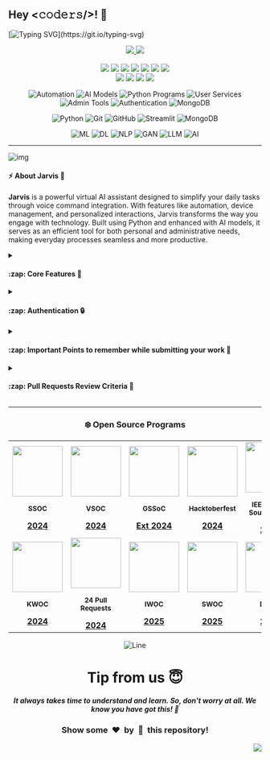 <h2>Hey <𝚌𝚘𝚍𝚎𝚛𝚜/>! 👋</h2>

[![Typing SVG](https://readme-typing-svg.demolab.com?font=Monoton&size=85&pause=12&speed=12&color=00FF00&center=true&vCenter=true&width=2000&height=200&lines=Hello+World!;Meet+Jarvis+-+Your+AI+Assistant!;Enhance+Productivity+with+AI!;Automate.+Assist.+Achieve!;Voice+Commands+at+Your+Fingertips!;AI+Driven+Efficiency!;Build+Smarter,+Work+Faster!;Innovate+with+Machine+Learning!)](https://git.io/typing-svg)

<div align="center">
  <p>
    <a href="https://www.buymeacoffee.com/avdheshvarshney">
      <img src="https://img.shields.io/badge/Buy%20Me%20a%20Coffee-ffdd00?style=for-the-badge&logo=buy-me-a-coffee&logoColor=black" />
    </a>
    <a href="https://discord.gg/tSqtvHUJzE">
      <img src="https://img.shields.io/badge/Discord-%235865F2.svg?style=for-the-badge&logo=discord&logoColor=white" />
    </a><br /><br />
    <img src="https://img.shields.io/github/repo-size/Avdhesh-Varshney/Jarvis" />
    <img src="https://img.shields.io/github/contributors/Avdhesh-Varshney/Jarvis" />
    <img src="https://img.shields.io/github/languages/count/Avdhesh-Varshney/Jarvis" />
    <img src="https://img.shields.io/github/stars/Avdhesh-Varshney/Jarvis" />
    <img src="https://img.shields.io/github/forks/Avdhesh-Varshney/Jarvis" />
    <img src="https://img.shields.io/github/last-commit/Avdhesh-Varshney/Jarvis" />
    <img src="https://img.shields.io/github/license/Avdhesh-Varshney/Jarvis" />
    <br />
    <img src="https://img.shields.io/github/issues-raw/Avdhesh-Varshney/Jarvis" />
    <img src="https://img.shields.io/github/issues-closed-raw/Avdhesh-Varshney/Jarvis" />
    <img src="https://img.shields.io/github/issues-pr-raw/Avdhesh-Varshney/Jarvis" />
    <img src="https://img.shields.io/github/issues-pr-closed-raw/Avdhesh-Varshney/Jarvis" />
  </p>

  <p>

  ![Automation](https://img.shields.io/badge/Automation-ff5733?style=flat-square)
  ![AI Models](https://img.shields.io/badge/AI-Models-007bff?style=flat-square)
  ![Python Programs](https://img.shields.io/badge/Python-Programs-ffc300?style=flat-square)
  ![User Services](https://img.shields.io/badge/User-Services-6a1b9a?style=flat-square)
  ![Admin Tools](https://img.shields.io/badge/Admin-Tools-28a745?style=flat-square)
  ![Authentication](https://img.shields.io/badge/Authentication-34495e?style=flat-square)
  ![MongoDB](https://img.shields.io/badge/MongoDB-Database-e67e22?style=flat-square)
  </p>

  <p>

  ![Python](https://img.shields.io/badge/python-3670A0?style=for-the-badge&logo=python&logoColor=ffdd54)
  ![Git](https://img.shields.io/badge/git-%23F05033.svg?style=for-the-badge&logo=git&logoColor=white)
  ![GitHub](https://img.shields.io/badge/github-%23121011.svg?style=for-the-badge&logo=github&logoColor=white)
  ![Streamlit](https://img.shields.io/badge/Streamlit-%23FE4B4B.svg?style=for-the-badge&logo=streamlit&logoColor=white)
  ![MongoDB](https://img.shields.io/badge/MongoDB-%234ea94b.svg?style=for-the-badge&logo=mongodb&logoColor=white)
  </p>

  <p>

  ![ML](https://img.shields.io/badge/ML-%23FF7F50.svg?style=for-the-badge)
  ![DL](https://img.shields.io/badge/DL-%23FF6347.svg?style=for-the-badge)
  ![NLP](https://img.shields.io/badge/NLP-%23706FD3.svg?style=for-the-badge)
  ![GAN](https://img.shields.io/badge/GAN-%23FF69B4.svg?style=for-the-badge)
  ![LLM](https://img.shields.io/badge/LLM-%238E44AD.svg?style=for-the-badge)
  ![AI](https://img.shields.io/badge/AI-%234A90E2.svg?style=for-the-badge)
  </p>

</div>

--- 

![img](./assets/intro.gif)

#### :zap: About Jarvis 🌟

**Jarvis** is a powerful virtual AI assistant designed to simplify your daily tasks through voice command integration. With features like automation, device management, and personalized interactions, Jarvis transforms the way you engage with technology. Built using Python and enhanced with AI models, it serves as an efficient tool for both personal and administrative needs, making everyday processes seamless and more productive.

<details>
<summary><h4>:zap: Core Features 🔑</h4></summary>

- Control devices and execute tasks using natural language commands.
- Streamline repetitive tasks to save time and effort.
- Supports multiple user roles (User, Admin) for tailored access.
- Utilizes MongoDB for secure and efficient data management.

</details>

<details>
<summary><h4>:zap: Authentication 🔒</h4></summary>

- **User Roles:** The application supports multiple roles (User, Admin), each with specific access to services.
- **Login Credentials:** Ensure you have your ID and password ready for authentication.
- **For Testing/Developing Purpose:**
  - **User:**
    - **ID:** user@user.com
    - **Password:** user_Password
  - **Admin:**
    - **ID:** admin@admin.com
    - **Password:** admin_Password

</details>

<details>
<summary><h4>:zap: Important Points to remember while submitting your work 📍</h4></summary>

> We want your work to be readable by others; therefore, we encourage you to note the following:

1. Use `PascalCase` for directory/folder names (e.g., `BrainTumorModel`, `DiabetesModel`).
2. Use `camelCase` for file names (e.g., `movieRecommendationModel`, `latestNews`, `ticTakToe`).
3. Name the main function exactly the same as the file name.
4. Limit commits to 3-4 unless given permission by project Admins or Mentors.
5. Keep commit messages clear and relevant; avoid unnecessary details.
6. **Never commit deployed model files to the repository; upload them to Google Drive, provide a downloadable link in the PR template, and update the `secrets.example.toml` file accordingly.**

</details>

<details>
<summary><h4>:zap: Pull Requests Review Criteria 🧲</h4></summary>

1. Fill out the ***PR template*** properly when submitting a pull request.
2. Do not commit directly to the `main` branch, or your PR will be instantly rejected.
3. Ensure all work is original and not copied from other sources.
4. Add comments to your code wherever necessary for clarity.
5. Include a working video and show integration with Jarvis as part of your PR.
6. For frontend updates, share screenshots and work samples before submitting a PR.

</details>

---

<div align="center">

### ❄️ Open Source Programs 

<table>
  <tr align="center">
    <td align="center">
      <div>
        <img src="https://github.com/user-attachments/assets/95ba44b4-016c-47ce-9285-2571562fabff" height=100px />
        <p><sub><b>SSOC</b></sub></p>
        <a href="https://hack2skill.com/hack/ssoc"><b>2024</b></a>
      </div>
    </td>
    <td align="center">
      <div>
        <img src="https://github.com/user-attachments/assets/332f72de-90eb-4749-a013-6bbe1897d440" height=100px />
        <p><sub><b>VSOC</b></sub></p>
        <a href="https://www.vsoc.tech/"><b>2024</b></a>
      </div>
    </td>
    <td align="center">
      <div>
        <img src="https://github.com/user-attachments/assets/c464f695-d0b9-4fc1-9c7c-add9e19d9167" height=100px />
        <p><sub><b>GSSoC</b></sub></p>
        <a href="https://gssoc.girlscript.tech/"><b>Ext 2024</b></a>
      </div>
    </td>
    <td align="center">
      <div>
        <img src="https://github.com/user-attachments/assets/ff164f5c-d294-4af0-a77b-c19e78685c47" height=100px />
        <p><sub><b>Hacktoberfest</b></sub></p>
        <a href="https://hacktoberfest.com/"><b>2024</b></a>
      </div>
    </td>
    <td align="center">
      <div>
        <img src="https://avatars.githubusercontent.com/u/111989363?v=4" height=100px />
        <p><sub><b>IEEE Open-Source Week</b></sub></p>
        <a href="https://github.com/IEEE-IGDTUW"><b>2024</b></a>
      </div>
    </td>
  </tr>
  <tr align="center">
    <td align="center">
      <div>
        <img src="https://github.com/user-attachments/assets/4d9fea63-34df-48ac-a33a-f5a8c333b191" height=100px />
        <p><sub><b>KWOC</b></sub></p>
        <a href="https://kwoc.kossiitkgp.org/"><b>2024</b></a>
      </div>
    </td>
    <td align="center">
      <div>
        <img src="https://github.com/user-attachments/assets/eea72bf3-eee1-481a-9f9e-2f9d9a4eb2e4" height=100px />
        <p><sub><b>24 Pull Requests</b></sub></p>
        <a href="https://24pullrequests.com/"><b>2024</b></a>
      </div>
    </td>
    <td align="center">
      <div>
        <img src="https://github.com/user-attachments/assets/b2399ecc-a3d7-4ad5-acbb-87fb46477cae" height=100px />
        <p><sub><b>IWOC</b></sub></p>
        <a href="https://iwoc3.live/"><b>2025</b></a>
      </div>
    </td>
    <td align="center">
      <div>
        <img src="https://github.com/user-attachments/assets/f2832e3c-f8a4-4b99-b4a1-934a9ee88c5a" height=100px />
        <p><sub><b>SWOC</b></sub></p>
        <a href="https://www.socialwinterofcode.com/"><b>2025</b></a>
      </div>
    </td>
    <td align="center">
      <div>
        <img src="https://github.com/user-attachments/assets/728db452-1ce6-42d7-9dd4-4d4ba8dad90c" height=100px />
        <p><sub><b>DWOC</b></sub></p>
        <a href="https://dwoc.io/"><b>2025</b></a>
      </div>
    </td>
  </tr>
</table>

![Line](https://github.com/Avdhesh-Varshney/WebMasterLog/assets/114330097/4b78510f-a941-45f8-a9d5-80ed0705e847)

# Tip from us 😇 
##### It always takes time to understand and learn. So, don't worry at all. We know <b>you have got this</b>! 💪 
### Show some &nbsp;❤️&nbsp; by &nbsp;🌟&nbsp; this repository! 

</div>

<a href="#top"><img src="https://img.shields.io/badge/⬆-Back%20to%20Top-red?style=for-the-badge" align="right"/></a>
